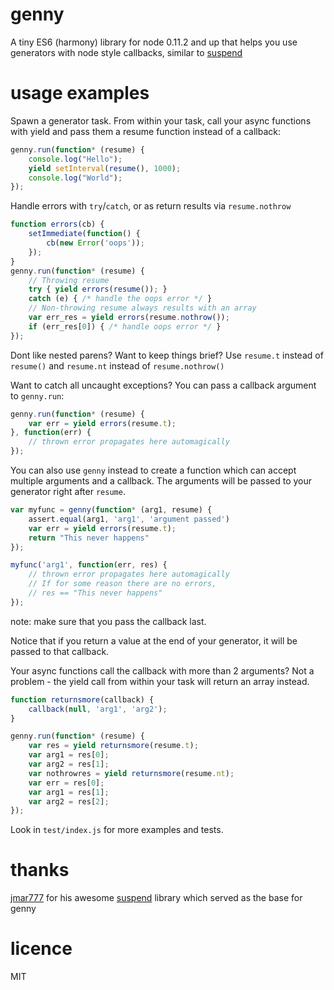 # genny

A tiny ES6 (harmony) library for node 0.11.2 and up that helps you 
use generators with node style callbacks, similar to 
[suspend](https://github.com/jmar777/suspend)

# usage examples

Spawn a generator task. From within your task, call your async 
functions with yield and pass them a resume function instead of
a callback:

```js
genny.run(function* (resume) {
    console.log("Hello");
    yield setInterval(resume(), 1000);
    console.log("World");
});
```

Handle errors with `try`/`catch`, or as return results via
`resume.nothrow`

```js
function errors(cb) {
    setImmediate(function() {
        cb(new Error('oops'));
    });
}
genny.run(function* (resume) {
    // Throwing resume
    try { yield errors(resume()); } 
    catch (e) { /* handle the oops error */ }
    // Non-throwing resume always results with an array
    var err_res = yield errors(resume.nothrow());
    if (err_res[0]) { /* handle oops error */ }
});

```
Dont like nested parens? Want to keep things brief? Use `resume.t` 
instead of `resume()` and `resume.nt` instead of `resume.nothrow()`

Want to catch all uncaught exceptions? You can pass a callback argument to
`genny.run`:

```js
genny.run(function* (resume) {
    var err = yield errors(resume.t);
}, function(err) {
    // thrown error propagates here automagically 
});
```

You can also use `genny` instead to create a function which
can accept multiple arguments and a callback. The arguments will be 
passed to your generator right after `resume`.

```js
var myfunc = genny(function* (arg1, resume) {
    assert.equal(arg1, 'arg1', 'argument passed')
    var err = yield errors(resume.t);
    return "This never happens"
});

myfunc('arg1', function(err, res) {
    // thrown error propagates here automagically 
    // If for some reason there are no errors, 
    // res == "This never happens"
});
```

note: make sure that you pass the callback last. 

Notice that if you return a value at the end of your generator, it will
be passed to that callback.


Your async functions call the callback with more than 2 arguments?
Not a problem - the yield call from within your task will return 
an array instead.

```js
function returnsmore(callback) {
    callback(null, 'arg1', 'arg2');
}

genny.run(function* (resume) {
    var res = yield returnsmore(resume.t);
    var arg1 = res[0];
    var arg2 = res[1];
    var nothrowres = yield returnsmore(resume.nt);
    var err = res[0];
    var arg1 = res[1];
    var arg2 = res[2];
});
```

Look in `test/index.js` for more examples and tests.

# thanks

[jmar777](https://github.com/jmar777) for his awesome 
[suspend](https://github.com/jmar777/suspend) library which served 
as the base for genny

# licence 

MIT

